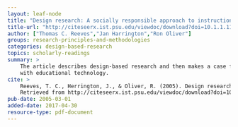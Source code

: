 ```yaml
---
layout: leaf-node
title: "Design research: A socially responsible approach to instructional technology research in higher education"
title-url: "http://citeseerx.ist.psu.edu/viewdoc/download?doi=10.1.1.110.652&rep=rep1&type=pdf"
author: ["Thomas C. Reeves","Jan Harrington","Ron Oliver"]
groups: research-principles-and-methodologies
categories: design-based-research
topics: scholarly-readings
summary: >
    The article describes design-based research and then makes a case for using in conjunction
    with educational technology.
cite: >
    Reeves, T. C., Herrington, J., & Oliver, R. (2005). Design research: A socially responsible approach to instructional technology research in higher education. Journal of Computing in Higher Education, 16(2), 96-115.
    Retrieved from http://citeseerx.ist.psu.edu/viewdoc/download?doi=10.1.1.110.652&rep=rep1&type=pdf
pub-date: 2005-03-01
added-date: 2017-04-30
resource-type: pdf-document
---
```

